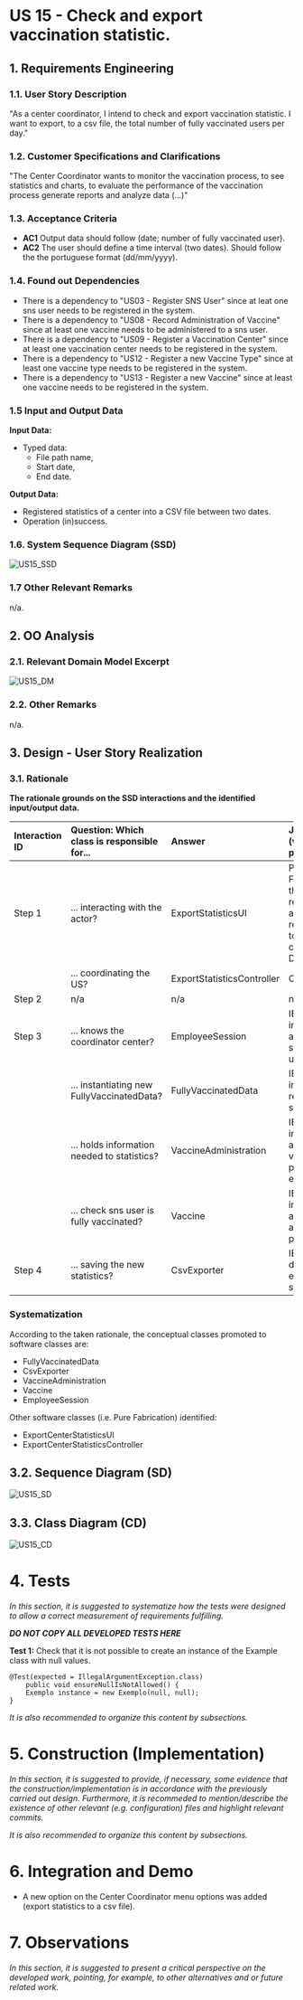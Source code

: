 # US 15 - Check and export vaccination statistic.

## 1. Requirements Engineering

### 1.1. User Story Description

"As a center coordinator, I intend to check and export vaccination statistic. I want to export, to a csv file, the total number of fully vaccinated users per day."

### 1.2. Customer Specifications and Clarifications

"The Center Coordinator wants to monitor the vaccination process, to see statistics and charts, to evaluate the performance of the vaccination process generate reports and analyze data (...)"

### 1.3. Acceptance Criteria

* **AC1** Output data should follow (date; number of fully vaccinated user).
* **AC2** The user should define a time interval (two dates). Should follow the the portuguese format (dd/mm/yyyy).

### 1.4. Found out Dependencies

* There is a dependency to "US03 - Register SNS User" since at leat one sns user needs to be registered in the system.
* There is a dependency to "US08 - Record Administration of Vaccine" since at least one vaccine needs to be administered to a sns user.
* There is a dependency to "US09 - Register a Vaccination Center" since at least one vaccination center needs to be registered in the system.
* There is a dependency to "US12 - Register a new Vaccine Type" since at least one vaccine type needs to be registered in the system.
* There is a dependency to "US13 - Register a new Vaccine" since at least one vaccine needs to be registered in the system.

### 1.5 Input and Output Data

**Input Data:**

* Typed data:
	* File path name,
	* Start date,
	* End date.

**Output Data:**

* Registered statistics of a center into a CSV file between two dates.
* Operation (in)success.

### 1.6. System Sequence Diagram (SSD)

![US15_SSD](SSD/US15_SSD.svg)

### 1.7 Other Relevant Remarks

n/a.

## 2. OO Analysis

### 2.1. Relevant Domain Model Excerpt

![US15_DM](DM/US15_DM.svg)

### 2.2. Other Remarks

n/a.

## 3. Design - User Story Realization

### 3.1. Rationale

**The rationale grounds on the SSD interactions and the identified input/output data.**

| Interaction ID | Question: Which class is responsible for... | Answer                     | Justification (with patterns)                                                                                 |
| :------------- | :------------------------------------------ | :------------------------- | :------------------------------------------------------------------------------------------------------------ |
| Step 1         | ... interacting with the actor?             | ExportStatisticsUI         | Pure Fabrication: there is no reason to assign this responsibility to any existing class in the Domain Model. |
|                | ... coordinating the US?                    | ExportStatisticsController | Controller                                                                                                    |
| Step 2         | n/a                                         | n/a                        | n/a                                                                                                           |
| Step 3         | ... knows the coordinator center?           | EmployeeSession            | IE: holds information about the sessions of the users.                                                        |
|                | ... instantiating new FullyVaccinatedData?  | FullyVaccinatedData        | IE: holds the information relevant to the statistics                                                          |
|                | ... holds information needed to statistics? | VaccineAdministration      | IE: holds information about the vaccination process of every user                                             |
|                | ... check sns user is fully vaccinated?     | Vaccine                    | IE: holds information about the administrations process                                                       |
| Step 4         | ... saving the new statistics?              | CsvExporter                | IE: gets all the data needed to export the statistics.                                                        |

### Systematization

According to the taken rationale, the conceptual classes promoted to software classes are:

- FullyVaccinatedData 
- CsvExporter
- VaccineAdministration
- Vaccine
- EmployeeSession

Other software classes (i.e. Pure Fabrication) identified:

- ExportCenterStatisticsUI 
- ExportCenterStatisticsController

## 3.2. Sequence Diagram (SD)

![US15_SD](SD/US15_SD.svg)

## 3.3. Class Diagram (CD)

![US15_CD](CD/US15_CD.svg)

# 4. Tests

_In this section, it is suggested to systematize how the tests were designed to allow a correct measurement of requirements fulfilling._

**_DO NOT COPY ALL DEVELOPED TESTS HERE_**

**Test 1:** Check that it is not possible to create an instance of the Example class with null values.

    @Test(expected = IllegalArgumentException.class)
    	public void ensureNullIsNotAllowed() {
    	Exemplo instance = new Exemplo(null, null);
    }

_It is also recommended to organize this content by subsections._

# 5. Construction (Implementation)

_In this section, it is suggested to provide, if necessary, some evidence that the construction/implementation is in accordance with the previously carried out design. Furthermore, it is recommeded to mention/describe the existence of other relevant (e.g. configuration) files and highlight relevant commits._

_It is also recommended to organize this content by subsections._

# 6. Integration and Demo

* A new option on the Center Coordinator menu options was added (export statistics to a csv file).

# 7. Observations

_In this section, it is suggested to present a critical perspective on the developed work, pointing, for example, to other alternatives and or future related work._
